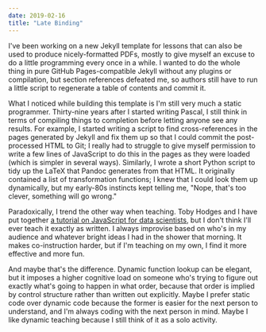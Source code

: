 ```yaml
---
date: 2019-02-16
title: "Late Binding"
---
```


I've been working on a new Jekyll template for lessons
that can also be used to produce nicely-formatted PDFs,
mostly to give myself an excuse to do a little programming every once in a while.
I wanted to do the whole thing in pure GitHub Pages-compatible Jekyll without any plugins or compilation,
but section references defeated me,
so authors still have to run a little script to regenerate a table of contents and commit it.

What I noticed while building this template is I'm still very much a static programmer.
Thirty-nine years after I started writing Pascal,
I still think in terms of compiling things to completion before letting anyone see any results.
For example,
I started writing a script to find cross-references in the pages generated by Jekyll
and fix them up
so that I could commit the post-processed HTML to Git;
I really had to struggle to give myself permission to write a few lines of JavaScript
to do this in the pages as they were loaded
(which is simpler in several ways).
Similarly,
I wrote a short Python script to tidy up the LaTeX that Pandoc generates from that HTML.
It originally contained a list of transformation functions;
I knew that I could look them up dynamically,
but my early-80s instincts kept telling me, "Nope, that's too clever, something will go wrong."

Paradoxically,
I trend the other way when teaching.
Toby Hodges and I have put together
[a tutorial on JavaScript for data scientists](@root/js4ds/),
but I don't think I'll ever teach it exactly as written.
I always improvise based on who's in my audience and whatever bright ideas I had in the shower that morning.
It makes co-instruction harder,
but if I'm teaching on my own,
I find it more effective and more fun.

And maybe that's the difference.
Dynamic function lookup can be elegant,
but it imposes a higher cognitive load on someone who's trying to figure out
exactly what's going to happen in what order,
because that order is implied by control structure rather than written out explicitly.
Maybe I prefer static code over dynamic code because the former is easier for the next person to understand,
and I'm always coding with the next person in mind.
Maybe I like dynamic teaching because I still think of it as a solo activity.

